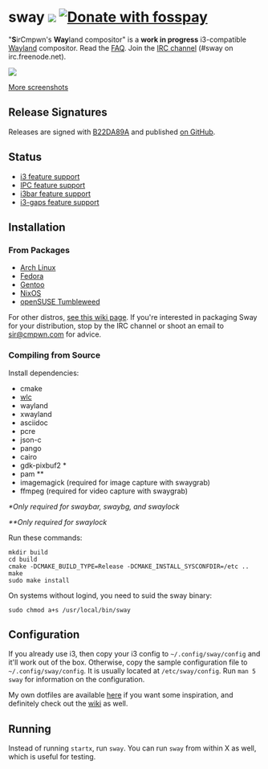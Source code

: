 # sway [![](https://api.travis-ci.org/SirCmpwn/sway.svg)](https://travis-ci.org/SirCmpwn/sway) [![Donate with fosspay](https://drewdevault.com/donate/static/donate-with-fosspay.png)](https://drewdevault.com/donate?project=4)

"**S**irCmpwn's **Way**land compositor" is a **work in progress**
i3-compatible [Wayland](http://wayland.freedesktop.org/) compositor.
Read the [FAQ](https://github.com/SirCmpwn/sway/wiki). Join the
[IRC channel](http://webchat.freenode.net/?channels=sway&uio=d4) (#sway on
irc.freenode.net).

[![](https://sr.ht/ICd5.png)](https://sr.ht/ICd5.png)

[More screenshots](https://github.com/SirCmpwn/sway/wiki/Screenshots-of-Sway)

## Release Signatures

Releases are signed with [B22DA89A](http://pgp.mit.edu/pks/lookup?op=vindex&search=0x52CB6609B22DA89A)
and published [on GitHub](https://github.com/SirCmpwn/sway/releases).

## Status

- [i3 feature support](https://github.com/SirCmpwn/sway/issues/2)
- [IPC feature support](https://github.com/SirCmpwn/sway/issues/98)
- [i3bar feature support](https://github.com/SirCmpwn/sway/issues/343)
- [i3-gaps feature support](https://github.com/SirCmpwn/sway/issues/307)

## Installation

### From Packages

* [Arch Linux](https://github.com/SirCmpwn/sway/wiki/Install-from-packages#arch)
* [Fedora](https://github.com/SirCmpwn/sway/wiki/Install-from-packages#fedora)
* [Gentoo](https://github.com/SirCmpwn/sway/wiki/Install-from-packages#gentoo)
* [NixOS](https://github.com/SirCmpwn/sway/wiki/Install-from-packages#nixos)
* [openSUSE Tumbleweed](https://github.com/SirCmpwn/sway/wiki/Install-from-packages#opensuse)

For other distros, [see this wiki page](https://github.com/SirCmpwn/sway/wiki/Install-from-packages#unofficial-packages).
If you're interested in packaging Sway for your distribution, stop by the IRC
channel or shoot an email to sir@cmpwn.com for advice.

### Compiling from Source

Install dependencies:

* cmake
* [wlc](https://github.com/Cloudef/wlc)
* wayland
* xwayland
* asciidoc
* pcre
* json-c
* pango
* cairo
* gdk-pixbuf2 *
* pam **
* imagemagick (required for image capture with swaygrab)
* ffmpeg (required for video capture with swaygrab)

_\*Only required for swaybar, swaybg, and swaylock_

_\*\*Only required for swaylock_

Run these commands:

    mkdir build
    cd build
    cmake -DCMAKE_BUILD_TYPE=Release -DCMAKE_INSTALL_SYSCONFDIR=/etc ..
    make
    sudo make install

On systems without logind, you need to suid the sway binary:

    sudo chmod a+s /usr/local/bin/sway

## Configuration

If you already use i3, then copy your i3 config to `~/.config/sway/config` and
it'll work out of the box. Otherwise, copy the sample configuration file to
`~/.config/sway/config`. It is usually located at `/etc/sway/config`.
Run `man 5 sway` for information on the configuration.

My own dotfiles are available [here](https://gogs.sr.ht/SirCmpwn/dotfiles) if
you want some inspiration, and definitely check out the
[wiki](https://github.com/SirCmpwn/sway/wiki) as well.

## Running

Instead of running `startx`, run `sway`. You can run `sway` from within X as
well, which is useful for testing.

